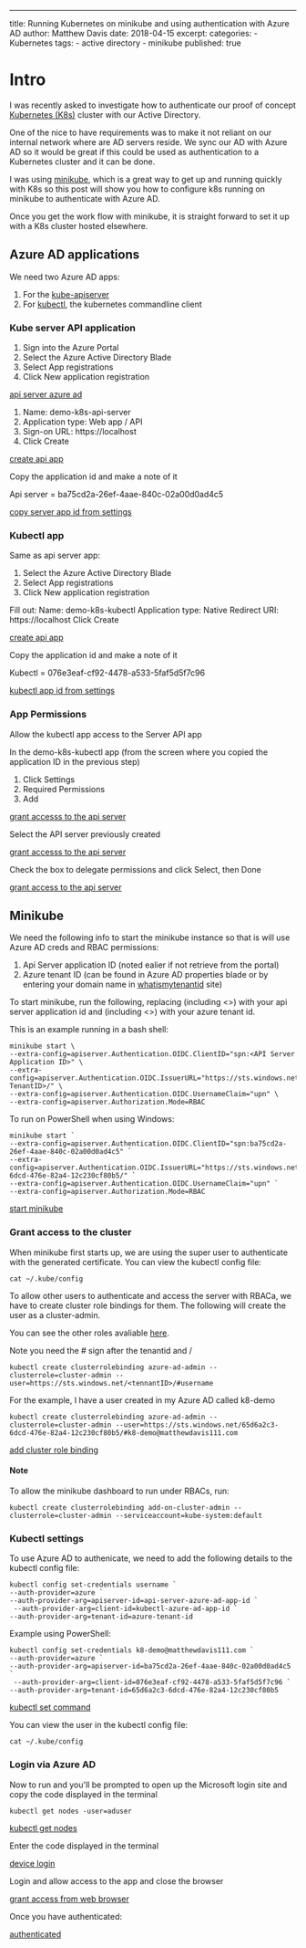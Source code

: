 ---
title: Running Kubernetes on minikube and using authentication with Azure AD
author: Matthew Davis
date: 2018-04-15
excerpt: 
categories: 
    - Kubernetes
tags:
    - active directory
    - minikube
published: true

# Intro

I was recently asked to investigate how to authenticate our proof of concept [Kubernetes (K8s)] cluster with our Active Directory. 

One of the nice to have requirements was to make it not reliant on our internal network where are AD servers reside. We sync our AD with Azure AD so it would be great if this could be used as authentication to a Kubernetes cluster and it can be done. 

I was using [minikube], which is a great way to get up and running quickly with K8s so this post will show you how to configure k8s running on minikube to authenticate with Azure AD. 

Once you get the work flow with minikube, it is straight forward to set it up with a K8s cluster hosted elsewhere.

## Azure AD applications
We need two Azure AD apps:
1. For the [kube-apiserver]
2. For [kubectl], the kubernetes commandline client

### Kube server API application

1. Sign into the Azure Portal
2. Select the Azure Active Directory Blade
3. Select App registrations
4. Click New application registration

[api server azure ad](/images/k8-minikube-azure-ad/api-server-app-new.png)

1. Name: demo-k8s-api-server
2. Application type: Web app  / API
3. Sign-on URL: https://localhost
4. Click Create

[create api app](/images/k8-minikube-azure-ad/api-server-app-create.png)

Copy the application id and make a note of it

Api server = ba75cd2a-26ef-4aae-840c-02a00d0ad4c5

[copy server app id from settings](/images/k8-minikube-azure-ad/api-server-app-id.png)

### Kubectl app
Same as api server app:
1. Select the Azure Active Directory Blade
2. Select App registrations
3. Click New application registration

Fill out:
Name: demo-k8s-kubectl
Application type: Native
Redirect URI: https://localhost
Click Create

[create api app](/images/k8-minikube-azure-ad/kubectl-app-create.png)

Copy the application id and make a note of it

Kubectl = 076e3eaf-cf92-4478-a533-5faf5d5f7c96

[kubectl app id from settings](/images/k8-minikube-azure-ad/kubectl-app-id.png)

### App Permissions

Allow the kubectl app access to the Server API app

In the demo-k8s-kubectl app (from the screen where you copied the application ID in the previous step)
1. Click Settings
2. Required Permissions
3. Add

[grant accesss to the api server](/images/k8-minikube-azure-ad/add-permissions-1.png)

Select the API server previously created

[grant accesss to the api server](/images/k8-minikube-azure-ad/add-permissions-2.png)

Check the box to delegate permissions and click Select,  then Done

[grant access to the api server](/images/k8-minikube-azure-ad/add-permissions-3.png)  
## Minikube

We need the following info to start the minikube instance so that is will use Azure AD creds and RBAC permissions:

1. Api Server application ID (noted ealier if not retrieve from the portal) 
2. Azure tenant ID (can be found in Azure AD properties blade or by entering your domain name in [whatismytenantid] site)

To start minikube, run the following, replacing <API Server Application ID> (including <>) with your api server application id and <Azure TenantID> (including <>) with your azure tenant id.

This is an example running in a bash shell:
```
minikube start \
--extra-config=apiserver.Authentication.OIDC.ClientID="spn:<API Server Application ID>" \
--extra-config=apiserver.Authentication.OIDC.IssuerURL="https://sts.windows.net/<Azure TenantID>/" \
--extra-config=apiserver.Authentication.OIDC.UsernameClaim="upn" \
--extra-config=apiserver.Authorization.Mode=RBAC
```

To run on PowerShell when using Windows:
```
minikube start `
--extra-config=apiserver.Authentication.OIDC.ClientID="spn:ba75cd2a-26ef-4aae-840c-02a00d0ad4c5" `
--extra-config=apiserver.Authentication.OIDC.IssuerURL="https://sts.windows.net/65d6a2c3-6dcd-476e-82a4-12c230cf80b5/" `
--extra-config=apiserver.Authentication.OIDC.UsernameClaim="upn" `
--extra-config=apiserver.Authorization.Mode=RBAC
```

[start minikube](/images/k8-minikube-azure-ad/start-minikube.png)

### Grant access to the cluster

When minikube first starts up, we are using the super user to authenticate with the generated certificate. You can view the kubectl config file:

```
cat ~/.kube/config
```

To allow other users to authenticate and access the server with RBACa, we have to create cluster role bindings for them.
The following will create the user as a cluster-admin.

You can see the other roles avaliable [here].

Note you need the # sign after the tenantid and /

```
kubectl create clusterrolebinding azure-ad-admin --clusterrole=cluster-admin --user=https://sts.windows.net/<tennantID>/#username
```

For the example, I have a user created in my Azure AD called k8-demo
```
kubectl create clusterrolebinding azure-ad-admin --clusterrole=cluster-admin --user=https://sts.windows.net/65d6a2c3-6dcd-476e-82a4-12c230cf80b5/#k8-demo@matthewdavis111.com
```
[add cluster role binding](/images/k8-minikube-azure-ad/cluster-role.png)

#### Note 
To allow the minikube dashboard to run under RBACs, run:

```
kubectl create clusterrolebinding add-on-cluster-admin --clusterrole=cluster-admin --serviceaccount=kube-system:default
```

### Kubectl settings

To use Azure AD to authenicate, we need to add the following details to the kubectl config file:


```
kubectl config set-credentials username `
--auth-provider=azure `
--auth-provider-arg=apiserver-id=api-server-azure-ad-app-id `
 --auth-provider-arg=client-id=kubectl-azure-ad-app-id `
--auth-provider-arg=tenant-id=azure-tenant-id
```

Example using PowerShell:

```
kubectl config set-credentials k8-demo@matthewdavis111.com `
--auth-provider=azure `
--auth-provider-arg=apiserver-id=ba75cd2a-26ef-4aae-840c-02a00d0ad4c5 `
 --auth-provider-arg=client-id=076e3eaf-cf92-4478-a533-5faf5d5f7c96 `
--auth-provider-arg=tenant-id=65d6a2c3-6dcd-476e-82a4-12c230cf80b5
```
[kubectl set command](/images/k8-minikube-azure-ad/kubectl-set.png)

You can view the user in the kubectl config file:

```
cat ~/.kube/config
```
### Login via Azure AD

Now to run and you'll be prompted to open up the Microsoft login site and copy the code displayed in the terminal

```
kubectl get nodes -user=aduser
```
[kubectl get nodes](/images/k8-minikube-azure-ad/get-nodes.png)

Enter the code displayed in the terminal

[device login](/images/k8-minikube-azure-ad/device-loign.png)

Login and allow access to the app and close the browser

[grant access from web browser](/images/k8-minikube-azure-ad/grant-access.png)

Once you have authenticated:

[authenticated](/images/k8-minikube-azure-ad/auth.png)

[Kubernetes (K8s)]:https://kubernetes.io/
[minikube]:https://kubernetes.io/docs/getting-started-guides/minikube/
[kube-apiserver]:https://kubernetes.io/docs/reference/generated/kube-apiserver/
[kubectl]:https://kubernetes.io/docs/reference/generated/kubectl/kubectl/
[whatismytenantid]:https://www.whatismytenantid.com/
[cluster role bindings]:https://kubernetes.io/docs/admin/authorization/rbac/
[here]:https://kubernetes.io/docs/admin/authorization/rbac/#default-roles-and-role-bindings


[](/images/k8-minikube-azure-ad/.png)
